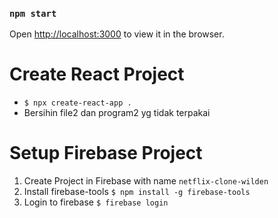 ### `npm start`

Open [http://localhost:3000](http://localhost:3000) to view it in the browser.

# Create React Project
- `$ npx create-react-app .`
- Bersihin file2 dan program2 yg tidak terpakai

# Setup Firebase Project
1. Create Project in Firebase with name `netflix-clone-wilden`
2. Install firebase-tools `$ npm install -g firebase-tools`
3. Login to firebase `$ firebase login`
